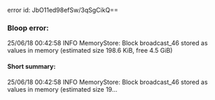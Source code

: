 error id: JbO11ed98efSw/3qSgCikQ==
### Bloop error:

25/06/18 00:42:58 INFO MemoryStore: Block broadcast_46 stored as values in memory (estimated size 198.6 KiB, free 4.5 GiB)
#### Short summary: 

25/06/18 00:42:58 INFO MemoryStore: Block broadcast_46 stored as values in memory (estimated size 19...